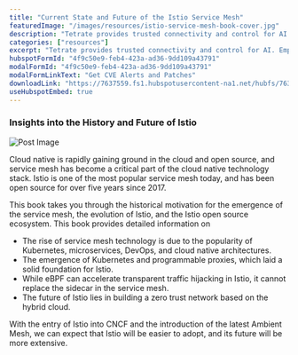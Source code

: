 ```yaml
---
title: "Current State and Future of the Istio Service Mesh"
featuredImage: "/images/resources/istio-service-mesh-book-cover.jpg"
description: "Tetrate provides trusted connectivity and control for AI. Empower developers while safeguarding the business. Built atop the proven Envoy proxy & Envoy AI Gateway."
categories: ["resources"]
excerpt: "Tetrate provides trusted connectivity and control for AI. Empower developers while safeguarding the business. Built atop the proven Envoy proxy & Envoy AI Gateway."
hubspotFormId: "4f9c50e9-feb4-423a-ad36-9dd109a43791"
modalFormId: "4f9c50e9-feb4-423a-ad36-9dd109a43791"
modalFormLinkText: "Get CVE Alerts and Patches"
downloadLink: "https://7637559.fs1.hubspotusercontent-na1.net/hubfs/7637559/Istio%20Book/The-Current-State-and-Future-of-the-Istio-Service-Mesh.pdf"
useHubspotEmbed: true
---
```


### [](#insights-into-the-history-and-future-of-istio)Insights into the History and Future of Istio

![Post Image](/images/resources/istio-service-mesh-book-cover.jpg)

Cloud native is rapidly gaining ground in the cloud and open source, and service mesh has become a critical part of the cloud native technology stack. Istio is one of the most popular service mesh today, and has been open source for over five years since 2017.

This book takes you through the historical motivation for the emergence of the service mesh, the evolution of Istio, and the Istio open source ecosystem. This book provides detailed information on

- The rise of service mesh technology is due to the popularity of Kubernetes, microservices, DevOps, and cloud native architectures.
- The emergence of Kubernetes and programmable proxies, which laid a solid foundation for Istio.
- While eBPF can accelerate transparent traffic hijacking in Istio, it cannot replace the sidecar in the service mesh.
- The future of Istio lies in building a zero trust network based on the hybrid cloud.

With the entry of Istio into CNCF and the introduction of the latest Ambient Mesh, we can expect that Istio will be easier to adopt, and its future will be more extensive.
